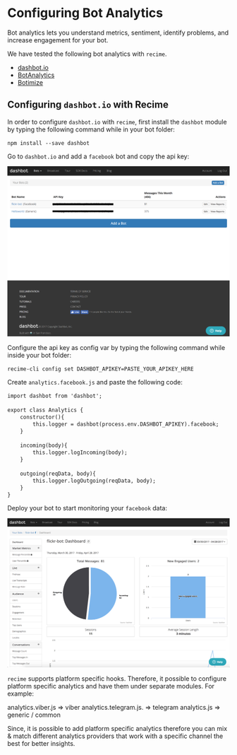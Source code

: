 # Configuring Bot Analytics

Bot analytics lets you understand metrics, sentiment, identify problems, and increase engagement for your bot.

We have tested the following bot analytics with `recime`.

  * [dashbot.io](https://www.dashbot.io/)
  * [BotAnalytics](https://botanalytics.co)
  * [Botimize](http://www.botimize.io)


## Configuring `dashbot.io` with Recime

In order to configure `dashbot.io` with `recime`, first install the `dashbot` module by typing the following command while in your bot folder:

```
npm install --save dashbot

```

Go to `dashbot.io` and  add a `facebook` bot  and copy the api key:

![](dashbot.png)


Configure the api key as config var by typing the following command while inside your bot folder:

```
recime-cli config set DASHBOT_APIKEY=PASTE_YOUR_APIKEY_HERE

```

Create `analytics.facebook.js` and paste the following code:

```
import dashbot from 'dashbot';

export class Analytics {
    constructor(){
        this.logger = dashbot(process.env.DASHBOT_APIKEY).facebook;
    }

    incoming(body){
        this.logger.logIncoming(body);
    }

    outgoing(reqData, body){
        this.logger.logOutgoing(reqData, body);
    }
}

```

Deploy your bot to start monitoring your `facebook` data:

![](dashbot-analytics.png)


`recime` supports platform specific hooks. Therefore, it possible to configure platform specific analytics and have them under separate modules. For example:

analytics.viber.js => viber
analytics.telegram.js. => telegram
analytics.js => generic / common


Since, it is possible to add platform specific analytics therefore you can mix & match different analytics providers that work with a specific channel the best for better insights.
